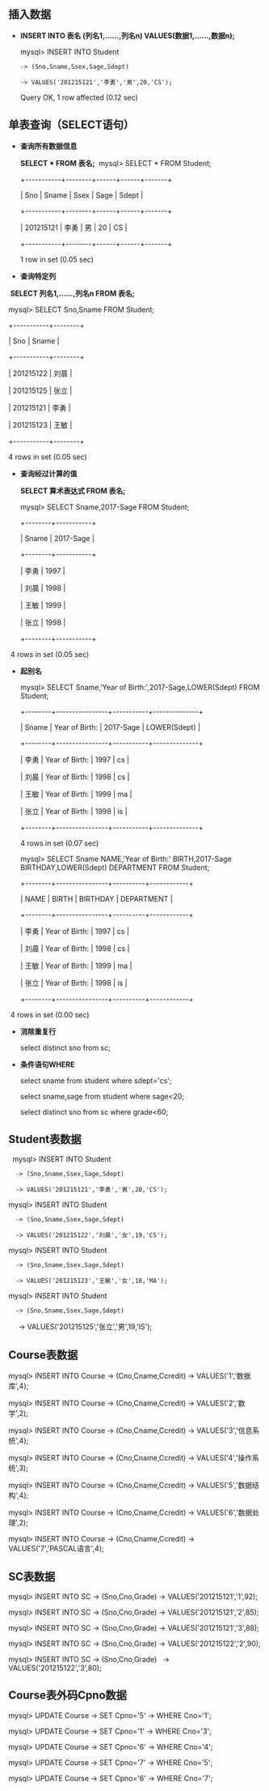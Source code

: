## 插入数据
* **INSERT INTO 表名 (列名1,……,列名n) VALUES(数据1,……,数据n);**
  
  mysql> INSERT INTO Student
      
      -> (Sno,Sname,Ssex,Sage,Sdept)
      
      -> VALUES('201215121','李勇','男',20,'CS');
  
  Query OK, 1 row affected (0.12 sec)
## 单表查询（SELECT语句）
* **查询所有数据信息**
  
  **SELECT * FROM 表名;**
  mysql> SELECT * FROM Student;
  
  +-----------+--------+------+------+-------+
  
  | Sno       | Sname  | Ssex | Sage | Sdept |
  
  +-----------+--------+------+------+-------+
  
  | 201215121 | 李勇   | 男   |   20 | CS    |
  
  +-----------+--------+------+------+-------+
  
  1 row in set (0.05 sec)
* **查询特定列**
  
  **SELECT 列名1,……,列名n FROM 表名;**
  
  mysql> SELECT Sno,Sname FROM Student;
  
  +-----------+--------+
  
  | Sno       | Sname  |
  
  +-----------+--------+
  
  | 201215122 | 刘晨   |
  
  | 201215125 | 张立   |
  
  | 201215121 | 李勇   |
  
  | 201215123 | 王敏   |
  
  +-----------+--------+
  
  4 rows in set (0.05 sec)
* **查询经过计算的值**
  
  **SELECT 算术表达式 FROM 表名;**
  
  mysql> SELECT Sname,2017-Sage FROM Student;
  
  +--------+-----------+
  
  | Sname  | 2017-Sage |
  
  +--------+-----------+
  
  | 李勇   |      1997 |
  
  | 刘晨   |      1998 |
  
  | 王敏   |      1999 |
  
  | 张立   |      1998 |
  
  +--------+-----------+
  
  4 rows in set (0.05 sec)
* **起别名**
  
  mysql> SELECT Sname,'Year of Birth:',2017-Sage,LOWER(Sdept) FROM Student;
  
  +--------+----------------+-----------+--------------+
  
  | Sname  | Year of Birth: | 2017-Sage | LOWER(Sdept) |
  
  +--------+----------------+-----------+--------------+
  
  | 李勇   | Year of Birth: |      1997 | cs           |
  
  | 刘晨   | Year of Birth: |      1998 | cs           |
  
  | 王敏   | Year of Birth: |      1999 | ma           |
  
  | 张立   | Year of Birth: |      1998 | is           |
  
  +--------+----------------+-----------+--------------+
  
  4 rows in set (0.07 sec)

  
  mysql> SELECT Sname NAME,'Year of Birth:' BIRTH,2017-Sage BIRTHDAY,LOWER(Sdept) DEPARTMENT FROM Student;
  
  +--------+----------------+----------+------------+
  
  | NAME   | BIRTH          | BIRTHDAY | DEPARTMENT |
  
  +--------+----------------+----------+------------+
  
  | 李勇   | Year of Birth: |     1997 | cs         |
  
  | 刘晨   | Year of Birth: |     1998 | cs         |
  
  | 王敏   | Year of Birth: |     1999 | ma         |
  
  | 张立   | Year of Birth: |     1998 | is         |
  
  +--------+----------------+----------+------------+
  
  4 rows in set (0.00 sec)
* **消除重复行** 
    
    select distinct sno from sc;
* **条件语句WHERE**
    
    select sname from student where sdept='cs';
    
    select sname,sage from student where sage<20;
    
    select distinct sno from sc where grade<60;
## Student表数据
  
  mysql> INSERT INTO Student
      
      -> (Sno,Sname,Ssex,Sage,Sdept)
      
      -> VALUES('201215121','李勇','男',20,'CS');
  
  mysql> INSERT INTO Student
      
      -> (Sno,Sname,Ssex,Sage,Sdept)
      
      -> VALUES('201215122','刘晨','女',19,'CS');

  
  mysql> INSERT INTO Student
      
      -> (Sno,Sname,Ssex,Sage,Sdept)
      
      -> VALUES('201215123','王敏','女',18,'MA');

  
  mysql> INSERT INTO Student
      
      -> (Sno,Sname,Ssex,Sage,Sdept)
      
      -> VALUES('201215125','张立','男',19,'IS');
## Course表数据
mysql> INSERT INTO Course
    -> (Cno,Cname,Ccredit)
    -> VALUES('1','数据库',4);

mysql> INSERT INTO Course
    -> (Cno,Cname,Ccredit)
    -> VALUES('2','数学',2);

mysql> INSERT INTO Course
    -> (Cno,Cname,Ccredit)
    -> VALUES('3','信息系统',4);

mysql> INSERT INTO Course
    -> (Cno,Cname,Ccredit)
    -> VALUES('4','操作系统',3);

mysql> INSERT INTO Course
    -> (Cno,Cname,Ccredit)
    -> VALUES('5','数据结构',4);

mysql> INSERT INTO Course
    -> (Cno,Cname,Ccredit)
    -> VALUES('6','数据处理',2);

mysql> INSERT INTO Course
    -> (Cno,Cname,Ccredit)
    -> VALUES('7','PASCAL语言',4);
## SC表数据
mysql> INSERT INTO SC
    -> (Sno,Cno,Grade)
    -> VALUES('201215121','1',92);

mysql> INSERT INTO SC
    -> (Sno,Cno,Grade)
    -> VALUES('201215121','2',85);

mysql> INSERT INTO SC
    -> (Sno,Cno,Grade)
    -> VALUES('201215121','3',88);

mysql> INSERT INTO SC
    -> (Sno,Cno,Grade)
    -> VALUES('201215122','2',90);

mysql> INSERT INTO SC
    -> (Sno,Cno,Grade)
    -> VALUES('201215122','3',80);
## Course表外码Cpno数据
mysql> UPDATE Course
    -> SET Cpno='5'
    -> WHERE Cno='1';

mysql> UPDATE Course
    -> SET Cpno='1'
    -> WHERE Cno='3';

mysql> UPDATE Course
    -> SET Cpno='6'
    -> WHERE Cno='4';

mysql> UPDATE Course
    -> SET Cpno='7'
    -> WHERE Cno='5';

mysql> UPDATE Course
    -> SET Cpno='6'
    -> WHERE Cno='7';
